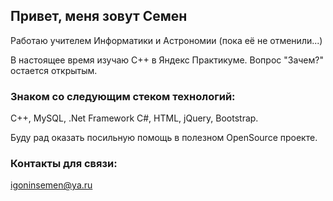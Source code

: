 ## Привет, меня зовут Семен

Работаю учителем Информатики и Астрономии (пока её не отменили...)

В настоящее время изучаю C++ в Яндекс Практикуме. Вопрос "Зачем?" остается открытым.

### Знаком со следующим стеком технологий:

C++, MySQL, .Net Framework C#, HTML, jQuery, Bootstrap.

Буду рад оказать посильную помощь в полезном OpenSource проекте.

### Контакты для связи:
igoninsemen@ya.ru

<!--
**semion64/semion64** is a ✨ _special_ ✨ repository because its `README.md` (this file) appears on your GitHub profile.

Here are some ideas to get you started:

- 🔭 I’m currently working on ...
- 🌱 I’m currently learning ...
- 👯 I’m looking to collaborate on ...
- 🤔 I’m looking for help with ...
- 💬 Ask me about ...
- 📫 How to reach me: ...
- 😄 Pronouns: ...
- ⚡ Fun fact: ...
-->

